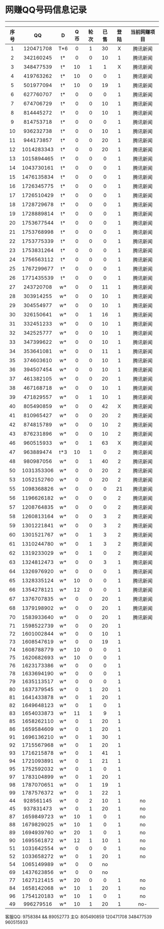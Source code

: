 # 网赚QQ号码信息记录
---

| 序号 |    QQ     | D | Q币 | 轮次 | 已售 | 登陆 | 当前网赚项目 |
|:---:|:----------:|:-:|:--:|:----:|:---:|:----:|:----------:|
| 1  | 120471708  | T*6 | 0 | 1 | 30 | X | 腾讯新闻 |
| 2  | 342160245  | t* | 0 | 0 | 10 | 1 | 腾讯新闻 |
| 3  | 348477539  | t* | 10 | 1 | 1 | X | 腾讯新闻 |
| 4  | 419763262  | t* | 10 | 0 | 0 | 1 | 腾讯新闻 | 
| 5  | 501977094  | t* | 10 | 0 | 19 | 1 | 腾讯新闻 |
| 6  | 627760707  | t* | 0 | 0 | 0 | 1 | 腾讯新闻 |
| 7  | 674706729  | t* | 0 | 0 | 10 | 1 | 腾讯新闻 |
| 8  | 814445272  | t* | 0 | 0 | 10 | 1 | 腾讯新闻 |
| 9  | 814753718  | t* | 0 | 0 | 0 | 1 | 腾讯新闻 |
| 10 | 936232738  | t* | 0 | 0 | 10 | 1 | 腾讯新闻 |
| 11 | 944173857  | t* | 0 | 0 | 20 | 1 | 腾讯新闻 |
| 12 | 1014283343 | t* | 0 | 0 | 20 | 1 | 腾讯新闻 |
| 13 | 1015894465 | t* | 0 | 0 | 0 | 1 | 腾讯新闻 |
| 14 | 1043730161 | t* | 0 | 0 | 0 | 1 | 腾讯新闻 | 
| 15 | 1476135834 | t* | 0 | 0 | 0 | 1 | 腾讯新闻 |
| 16 | 1726345775 | t* | 0 | 0 | 0 | 1 | 腾讯新闻 | 
| 17 | 1726510429 | t* | 0 | 0 | 0 | 1 | 腾讯新闻 |
| 18 | 1728729678 | t* | 0 | 0 | 0 | 1 | 腾讯新闻 | 
| 19 | 1728889814 | t* | 0 | 0 | 0 | 1 | 腾讯新闻 | 
| 20 | 1753677544 | t* | 0 | 0 | 0 | 1 | 腾讯新闻 |
| 21 | 1753768998 | t* | 0 | 0 | 0 | 1 | 腾讯新闻 |
| 22 | 1753775339 | t* | 0 | 0 | 0 | 1 | 腾讯新闻 |
| 23 | 1753831264 | t* | 0 | 0 | 0 | 1 | 腾讯新闻 |
| 24 | 1756563112 | t* | 0 | 0 | 0 | 1 | 腾讯新闻 |
| 25 | 1767299677 | t* | 0 | 0 | 0 | 1 | 腾讯新闻 |
| 26 | 1771435539 | t* | 0 | 0 | 0 | 1 | 腾讯新闻 |
| 27 | 243720708  | w* | 0 | 0 | 11 | 1 | 腾讯新闻 |
| 28 | 303914255  | w* | 0 | 0 | 10 | 1 | 腾讯新闻 |
| 29 | 304554977  | w* | 0 | 0 | 10 | 1 | 腾讯新闻 |
| 30 | 326150641  | w* | 0 | 1 | 16 | 1 | 腾讯新闻 |
| 31 | 332451233  | w* | 0 | 0 | 10 | 1 | 腾讯新闻 |
| 32 | 342525777  | w* | 0 | 0 | 10 | 1 | 腾讯新闻 |
| 33 | 347399622  | w* | 0 | 0 | 10 | 1 | 腾讯新闻 |
| 34 | 353641081  | w* | 0 | 0 | 11 | 1 | 腾讯新闻 |
| 35 | 374603610  | w* | 0 | 0 | 10 | 1 | 腾讯新闻 |
| 36 | 394507454  | w* | 0 | 0 | 10 | 1 | 腾讯新闻 |
| 37 | 461382105  | w* | 0 | 0 | 20 | 1 | 腾讯新闻 |
| 38 | 467168718  | w* | 0 | 0 | 10 | 1 | 腾讯新闻 |
| 39 | 471829557  | w* | 0 | 1 | 10 | 1 | 腾讯新闻 |
| 40 | 805490859  | w* | 0 | 0 | 42 | X | 腾讯新闻 |
| 41 | 810965427  | w* | 0 | 0 | 20 | 2 | 腾讯新闻 |
| 42 | 874815789  | w* | 0 | 0 | 10 | 2 | 腾讯新闻 |
| 43 | 876231896  | w* | 0 | 0 | 10 | 2 | 腾讯新闻 |
| 46 | 960515933  | w* | 0 | 1 | 63 | X | 腾讯新闻 |
| 47 | 963889474  | t*3 | 10 | 1 | 0 | 2 | 腾讯新闻 |
| 48 | 980987056  | w* | 0 | 1 | 40 | 2 | 腾讯新闻 |
| 50 | 1031353306 | w* | 0 | 0 | 20 | 2 | 腾讯新闻 |
| 53 | 1052152760 | w* | 0 | 0 | 20 | 2 | 腾讯新闻 |
| 55 | 1098368826 | w* | 0 | 0 | 0 | 21 | 腾讯新闻 |
| 56 | 1196626182 | w* | 0 | 0 | 0 | 2 | 腾讯新闻 |
| 57 | 1208764835 | w* | 0 | 0 | 0 | 2 | 腾讯新闻 |
| 58 | 1260813164 | w* | 0 | 0 | 3 | 2 | 腾讯新闻 |
| 59 | 1301221841 | w* | 0 | 0 | 3 | 2 | 腾讯新闻 |
| 60 | 1301521767 | w* | 0 | 1 | 3 | 2 | 腾讯新闻 |
| 61 | 1310244780 | w* | 0 | 1 | 3 | 2 | 腾讯新闻 |
| 62 | 1319233029 | w* | 0 | 1 | 0 | 2 | 腾讯新闻 |
| 63 | 1324812473 | w* | 0 | 0 | 3 | 1 | 腾讯新闻 |
| 64 | 1326976920 | w* | 0 | 0 | 0 | 1 | 腾讯新闻 |
| 65 | 1328335124 | w* | 10 | 0 | 0 | 1 | 腾讯新闻 |
| 66 | 1354278121 | w* | 12 | 0 | 0 | 1 | 腾讯新闻 |
| 67 | 1376707835 | w* | 0 | 0 | 20 | 1 | 腾讯新闻 |
| 68 | 1379198902 | w* | 0 | 0 | 20 | 1 | 腾讯新闻 |
| 70 | 1583933640 | w* | 0 | 0 | 20 | 1 | 腾讯新闻 |
| 71 | 1598522739 | w* | 0 | 0 | 20 | 1 |
| 72 | 1601002844 | w* | 0 | 0 | 10 | 1 |
| 73 | 1608547619 | w* | 0 | 0 | 19 | 1 |
| 74 | 1608788779 | w* | 10 | 0 | 0 | 1 |
| 75 | 1620682693 | w* | 10 | 0 | 0 | 1 |
| 76 | 1623173386 | w* | 0 | 0 | 0 | 1 |
| 78 | 1633694190 | w* | 0 | 0 | 0 | 1 |
| 79 | 1635113517 | w* | 0 | 0 | 0 | 1 |
| 80 | 1637379545 | w* | 0 | 1 | 20 | 1 |
| 81 | 1641433878 | w* | 0 | 1 | 20 | 1 |
| 82 | 1649648123 | w* | 0 | 1 | 0 | 1 |
| 83 | 1654033873 | w* | 11 | 1 | 9 | 1 |
| 85 | 1658262110 | w* | 0 | 1 | 20 | 1 |
| 86 | 1659584609 | w* | 0 | 1 | 20 | 1 |
| 91 | 1696136210 | w* | 0 | 1 | 30 | 1 |
| 92 | 1715567968 | w* | 0 | 1 | 20 | 1 |
| 93 | 1716215878 | w* | 0 | 1 | 41 | 1 |
| 94 | 1721093891 | w* | 0 | 1 | 21 | 1 |
| 95 | 1752592032 | w* | 0 | 1 | 0 | 1 |
| 97 | 1783104899 | w* | 0 | 1 | 20 | 1 |
| 98 | 1787070651 | w* | 0 | 1 | 19 | 1 |
| 99 | 1787576372 | w* | 0 | 1 | 22 | 1 |
| 44 | 928561145  | w* | 0 | 2 | 10 | 1 | no
| 45 | 937831473  | w* | 0 | 1 | 20 | 1 | no
| 87 | 1659849723 | w* | 10 | 1 | 0 | 1 | no
| 88 | 1679829025 | w* | 10 | 1 | 0 | 1 | no
| 89 | 1694939760 | w* | 20 | 1 | 0 | 1 | no
| 90 | 1695561872 | w* | 12 | 1 | 10 | 1 | no
| 51 | 1031642554 | w* | 0 | 0 | 0  | 1 | no
| 52 | 1033658272 | w* | 0 | 1 | 20 | 1 | no
| 54 | 1065149989 | w* | 0 | 0 | no
| 69 | 1437623856 | w* | 0 | 0 | no
| 77 | 1627121415 | w* | 20 | 0 | 0 | 1 | no
| 84 | 1658142068 | w* | 10 | 1 | 20 | 1 | no
| 96 | 1754120183 | w* | 10 | 1 | 0 | 1 | no
| 49 | 996279516  | w* | 10 | 1 | 20 | 1 | no-
客服QQ: 9758384 && 89052773 主Q: 805490859   120471708   348477539   960515933